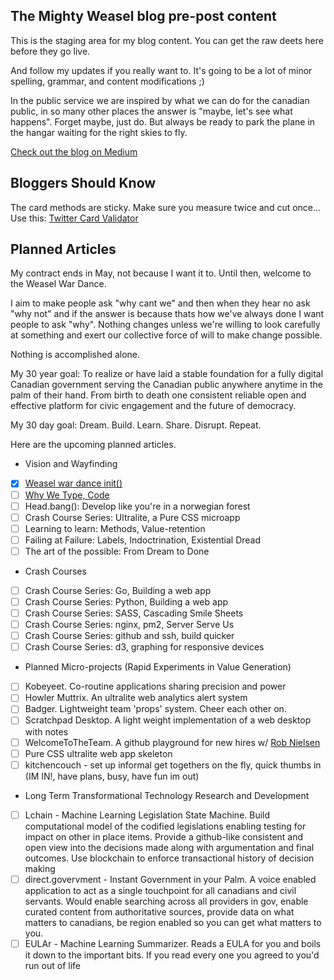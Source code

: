 ## The Mighty Weasel blog pre-post content

This is the staging area for my blog content. You can get the raw deets here before they go live.

And follow my updates if you really want to. It's going to be a lot of minor spelling, grammar,
and content modifications ;)

In the public service we are inspired by what we can do for the canadian public, in so many other places the answer is "maybe, let's see what happens". Forget maybe, just do. But always be ready to park the plane in the hangar waiting for the right skies to fly.

[Check out the blog on Medium](https://medium.com/the-mighty-weasel)

## Bloggers Should Know

The card methods are sticky. Make sure you measure twice and cut once... Use this: [Twitter Card Validator](https://cards-dev.twitter.com/validator)

## Planned Articles

My contract ends in May, not because I want it to. Until then, welcome to the Weasel War Dance.

I aim to make people ask "why cant we" and then when they hear no ask "why not" and if the answer is because thats how we've always done I want people to ask "why". Nothing changes unless we're willing to look carefully at something and exert our collective force of will to make change possible. 

Nothing is accomplished alone.

My 30 year goal: To realize or have laid a stable foundation for a fully digital Canadian government serving the Canadian public anywhere anytime in the palm of their hand. From birth to death one consistent reliable open and effective platform for civic engagement and the future of democracy.

My 30 day goal: Dream. Build. Learn. Share. Disrupt. Repeat.

Here are the upcoming planned articles. 

* Vision and Wayfinding
- [x] [Weasel war dance init()](https://medium.com/the-mighty-weasel/war-dance-init-c90a04177bd1)
- [ ] [Why We Type, Code](https://medium.com/the-mighty-weasel/why-we-type-code-1b4e6b74a3b2)
- [ ] Head.bang(): Develop like you're in a norwegian forest
- [ ] Crash Course Series: Ultralite, a Pure CSS microapp
- [ ] Learning to learn: Methods, Value-retention
- [ ] Failing at Failure: Labels, Indoctrination, Existential Dread
- [ ] The art of the possible: From Dream to Done

* Crash Courses
- [ ] Crash Course Series: Go, Building a web app
- [ ] Crash Course Series: Python, Building a web app
- [ ] Crash Course Series: SASS, Cascading Smile Sheets
- [ ] Crash Course Series: nginx, pm2, Server Serve Us
- [ ] Crash Course Series: github and ssh, build quicker
- [ ] Crash Course Series: d3, graphing for responsive devices

* Planned Micro-projects (Rapid Experiments in Value Generation)
- [ ] Kobeyeet. Co-routine applications sharing precision and power
- [ ] Howler Muttrix. An ultralite web analytics alert system
- [ ] Badger. Lightweight team 'props' system. Cheer each other on.
- [ ] Scratchpad Desktop. A light weight implementation of a web desktop with notes
- [ ] WelcomeToTheTeam. A github playground for new hires w/ [Rob Nielsen](https://github.com/orgs/DIS-SIN/people/RobNielsen515)
- [ ] Pure CSS ultralite web app skeleton  
- [ ] kitchencouch - set up informal get togethers on the fly, quick thumbs in (IM IN!, have plans, busy, have fun im out) 

* Long Term Transformational Technology Research and Development
- [ ]  Lchain - Machine Learning Legislation State Machine. Build computational model of the codified legislations enabling testing for impact on other in place items. Provide a github-like consistent and open view into the decisions made along with argumentation and final outcomes. Use blockchain to enforce transactional history of decision making
- [ ] direct.govervment - Instant Government in your Palm. A voice enabled application to act as a single touchpoint for all canadians and civil servants. Would enable searching across all providers in gov, enable curated content from authoritative sources, provide data on what matters to canadians, be region enabled so you can get what matters to you. 
- [ ] EULAr - Machine Learning Summarizer. Reads a EULA for you and boils it down to the important bits. If you read every one you agreed to you'd run out of life